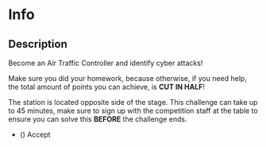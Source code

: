 # Info

## Description

Become an Air Traffic Controller and identify cyber attacks!

Make sure you did your homework, because otherwise, if you need help, the total amount of points you can achieve, is **CUT IN HALF**!

The station is located opposite side of the stage. This challenge can take up to 45 minutes, make sure to sign up with the competition staff at the table to ensure you can solve this **BEFORE** the challenge ends.

* () Accept

